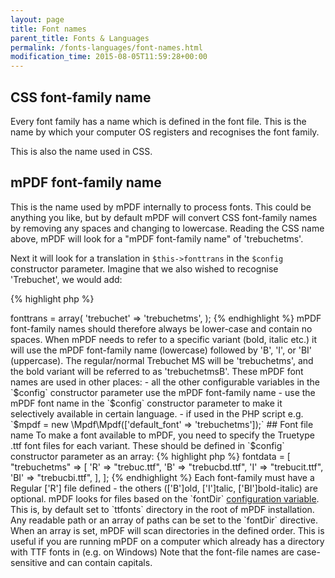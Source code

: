 ```yaml
---
layout: page
title: Font names
parent_title: Fonts & Languages
permalink: /fonts-languages/font-names.html
modification_time: 2015-08-05T11:59:28+00:00
---
```


## CSS font-family name

Every font family has a name which is defined in the font file. This is the name by which your computer OS 
registers and recognises the font family.

This is also the name used in CSS.

## mPDF font-family name

This is the name used by mPDF internally to process fonts. This could be anything you like, but by default mPDF will
convert CSS font-family names by removing any spaces and changing to lowercase. Reading the CSS name above, mPDF will
look for a "mPDF font-family name" of 'trebuchetms'.

Next it will look for a translation in `$this->fonttrans` in the `$config` constructor parameter. Imagine that we also
wished to recognise 'Trebuchet', we would add:

{% highlight php %}
<?php

$this->fonttrans = array(
    'trebuchet' => 'trebuchetms',
);
{% endhighlight %}

mPDF font-family names should therefore always be lower-case and contain no spaces. When mPDF needs to refer to a specific
variant (bold, italic etc.) it will use the mPDF font-family name (lowercase) followed by 'B', 'I', or 'BI' (uppercase).
The regular/normal Trebuchet MS will be 'trebuchetms', and the bold variant will be referred to as 'trebuchetmsB'.

These mPDF font names are used in other places:

- all the other configurable variables in the `$config` constructor parameter use the mPDF font-family name
- use the mPDF font name in the `$config` constructor parameter to make it selectively available in certain language.
- if used in the PHP script e.g. `$mpdf = new \Mpdf\Mpdf(['default_font' => 'trebuchetms']);`

## Font file name

To make a font available to mPDF, you need to specify the Truetype .ttf font files for each variant.

These should be defined in `$config` constructor parameter as an array:

{% highlight php %}
<?php

$this->fontdata = [
    "trebuchetms" => [
        'R' => "trebuc.ttf",
        'B' => "trebucbd.ttf",
        'I' => "trebucit.ttf",
        'BI' => "trebucbi.ttf",
    ],
];
{% endhighlight %}

Each font-family must have a Regular ['R'] file defined - the others (['B']old, ['I']talic, ['BI']bold-italic) are optional.

mPDF looks for files based on the `fontDir` <a href="{{ "/configuration/configuration-v7-x.html" | prepend: site.baseurl }}">
configuration variable</a>. This is, by default set to `ttfonts` directory in the root of mPDF installation.

Any readable path or an array of paths can be set to the `fontDir` directive. When an array is set, mPDF will scan
directories in the defined order.

This is useful if you are running mPDF on a computer which already has a directory with TTF fonts in (e.g. on Windows)

Note that the font-file names are case-sensitive and can contain capitals.

